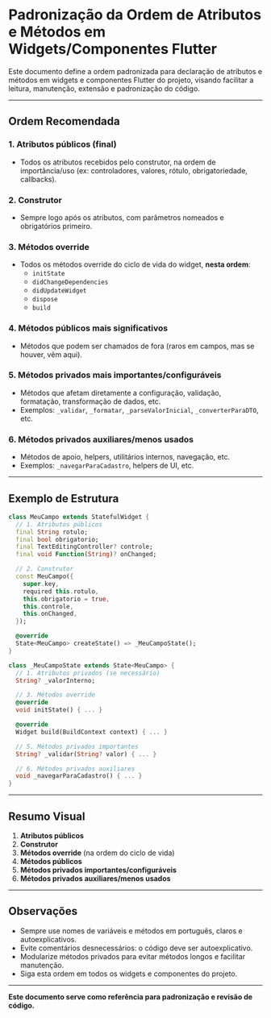 # Padronização da Ordem de Atributos e Métodos em Widgets/Componentes Flutter

Este documento define a ordem padronizada para declaração de atributos e métodos em widgets e componentes Flutter do projeto, visando facilitar a leitura, manutenção, extensão e padronização do código.

---

## Ordem Recomendada

### 1. **Atributos públicos (final)**
- Todos os atributos recebidos pelo construtor, na ordem de importância/uso (ex: controladores, valores, rótulo, obrigatoriedade, callbacks).

### 2. **Construtor**
- Sempre logo após os atributos, com parâmetros nomeados e obrigatórios primeiro.

### 3. **Métodos override**
- Todos os métodos override do ciclo de vida do widget, **nesta ordem**:
  - `initState`
  - `didChangeDependencies`
  - `didUpdateWidget`
  - `dispose`
  - `build`

### 4. **Métodos públicos mais significativos**
- Métodos que podem ser chamados de fora (raros em campos, mas se houver, vêm aqui).

### 5. **Métodos privados mais importantes/configuráveis**
- Métodos que afetam diretamente a configuração, validação, formatação, transformação de dados, etc.
- Exemplos: `_validar`, `_formatar`, `_parseValorInicial`, `_converterParaDTO`, etc.

### 6. **Métodos privados auxiliares/menos usados**
- Métodos de apoio, helpers, utilitários internos, navegação, etc.
- Exemplos: `_navegarParaCadastro`, helpers de UI, etc.

---

## Exemplo de Estrutura

```dart
class MeuCampo extends StatefulWidget {
  // 1. Atributos públicos
  final String rotulo;
  final bool obrigatorio;
  final TextEditingController? controle;
  final void Function(String)? onChanged;

  // 2. Construtor
  const MeuCampo({
    super.key,
    required this.rotulo,
    this.obrigatorio = true,
    this.controle,
    this.onChanged,
  });

  @override
  State<MeuCampo> createState() => _MeuCampoState();
}

class _MeuCampoState extends State<MeuCampo> {
  // 1. Atributos privados (se necessário)
  String? _valorInterno;

  // 3. Métodos override
  @override
  void initState() { ... }

  @override
  Widget build(BuildContext context) { ... }

  // 5. Métodos privados importantes
  String? _validar(String? valor) { ... }

  // 6. Métodos privados auxiliares
  void _navegarParaCadastro() { ... }
}
```

---

## Resumo Visual
1. **Atributos públicos**
2. **Construtor**
3. **Métodos override** (na ordem do ciclo de vida)
4. **Métodos públicos**
5. **Métodos privados importantes/configuráveis**
6. **Métodos privados auxiliares/menos usados**

---

## Observações
- Sempre use nomes de variáveis e métodos em português, claros e autoexplicativos.
- Evite comentários desnecessários: o código deve ser autoexplicativo.
- Modularize métodos privados para evitar métodos longos e facilitar manutenção.
- Siga esta ordem em todos os widgets e componentes do projeto.

---

**Este documento serve como referência para padronização e revisão de código.** 